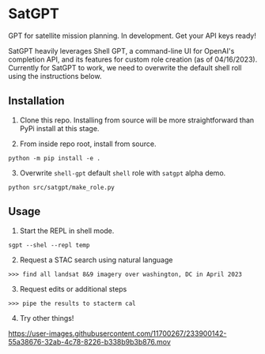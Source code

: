# SatGPT

GPT for satellite mission planning. In development. Get your API keys ready!

SatGPT heavily leverages Shell GPT, a command-line UI for OpenAI's completion API, 
and its features for custom role creation (as of 04/16/2023). Currently for SatGPT to work,
we need to overwrite the default shell roll using the instructions below.

## Installation

1. Clone this repo. Installing from source will be more straightforward than PyPi install at this stage.

2. From inside repo root, install from source.

```
python -m pip install -e . 
```

3. Overwrite `shell-gpt` default `shell` role with `satgpt` alpha demo.

```
python src/satgpt/make_role.py
```
## Usage

1. Start the REPL in shell mode.

```
sgpt --shel --repl temp
```

2. Request a STAC search using natural language

```
>>> find all landsat 8&9 imagery over washington, DC in April 2023
```

3. Request edits or additional steps

```
>>> pipe the results to stacterm cal
```

4. Try other things!

https://user-images.githubusercontent.com/11700267/233900142-55a38676-32ab-4c78-8226-b338b9b3b876.mov
